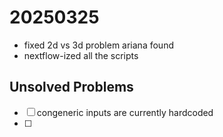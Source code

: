 # 20250325
- fixed 2d vs 3d problem ariana found
- nextflow-ized all the scripts
## Unsolved Problems

- [ ] congeneric inputs are currently hardcoded
- [ ]
